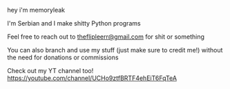 hey i'm memoryleak

I'm Serbian and I make shitty Python programs

Feel free to reach out to theflipleerr@gmail.com for shit or something

You can also branch and use my stuff (just make sure to credit me!) without the need for donations or commissions

Check out my YT channel too! https://youtube.com/channel/UCHo9ztfBRTF4ehEiT6FqTeA



<!---
Flipleerr/Flipleerr is a ✨ special ✨ repository because its `README.md` (this file) appears on your GitHub profile.
You can click the Preview link to take a look at your changes.
--->
